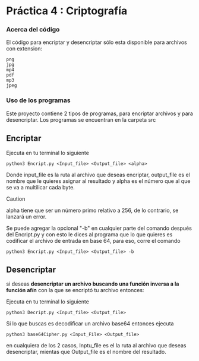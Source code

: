 # Práctica 4 : Criptografía

### Acerca del código

El código para encriptar y desencriptar sólo esta disponible para archivos con extension:
```
png
jpg
mp4
pdf
mp3
jpeg
```

### Uso de los programas

Este proyecto contiene 2 tipos de programas, para encriptar archivos y para desencriptar.
Los programas se encuentran en la carpeta src

## Encriptar

Ejecuta en tu terminal lo siguiente

    python3 Encript.py <Input_file> <Output_file> <alpha>

Donde input_file es la ruta al archivo que deseas encriptar, output_file es el nombre que le quieres asignar al resultado y alpha es el número que al que se va a multilicar cada byte.

>[!CAUTION]
>alpha tiene que ser un número primo relativo a 256, de lo contrario, se lanzará un error. 

Se puede agregar la opcional "-b" en cualquier parte del comando después del Encript.py y con esto le dices al programa que lo que quieres es codificar el archivo de entrada en base 64, para eso, corre el comando  
```
python3 Encript.py <Input_file> <Output_file> -b
```
    

## Desencriptar

si deseas **desencriptar un archivo buscando una función inversa a la función afín** con la que se encriptó tu archivo entonces:

Ejecuta en tu terminal lo siguiente

    python3 Decript.py <Input_file> <Output_file> 

Si lo que buscas es decodificar un archivo base64 entonces ejecuta

    python3 base64Cipher.py <Input_File> <Output_file> 

en cualquiera de los 2 casos, Inptu_file es el la ruta al archivo que deseas desencriptar, mientas que Output_file es el nombre del resultado.
